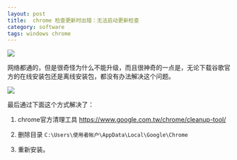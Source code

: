 ```yaml
---
layout: post
title:  chrome 检查更新时出错：无法启动更新检查
category: software
tags: windows chrome
---
```

![](https://cdn.kelu.org/blog/tags/chrome.jpg)

网络都通的，但是很奇怪为什么不能升级，而且很神奇的一点是，无论下载谷歌官方的在线安装包还是离线安装包，都没有办法解决这个问题。

![](https://cdn.kelu.org/blog/2018/02/chrome_20180202134541.jpg)

最后通过下面这个方式解决了：

1. chrome官方清理工具 <https://www.google.com.tw/chrome/cleanup-tool/>

1. 删除目录 `C:\Users\使用者帐户\AppData\Local\Google\Chrome`

1. 重新安装。